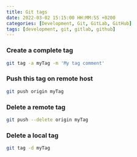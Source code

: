 ```yaml
---
title: Git tags
date: 2022-03-02 15:15:00 HH:MM:SS +0200
categories: [Development, Git, GitLab, GitHub]
tags: [development, git, gitlab, github]
---
```


### Create a complete tag

```bash
git tag -a myTag -m 'My tag comment'
```

### Push this tag on remote host

```bash
git push origin myTag
```

### Delete a remote tag

```bash
git push --delete origin myTag
```

### Delete a local tag

```bash
git tag -d myTag
```
